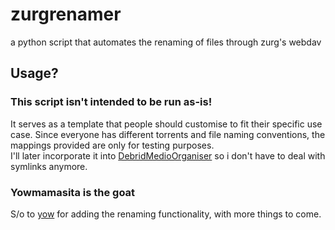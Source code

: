 # zurgrenamer
a python script that automates the renaming of files through zurg's webdav
## Usage?
### This script isn't intended to be run as-is!</br>
It serves as a template that people should customise to fit their specific use case. Since everyone has different torrents and file naming conventions, the mappings provided are only for testing purposes.</br>
I'll later incorporate it into [DebridMedioOrganiser](https://github.com/mercuryy-1337/DebridMediaOrganiser) so i don't have to deal with symlinks anymore. </br>

### Yowmamasita is the goat
S/o to [yow](https://github.com/yowmamasita) for adding the renaming functionality, with more things to come.
